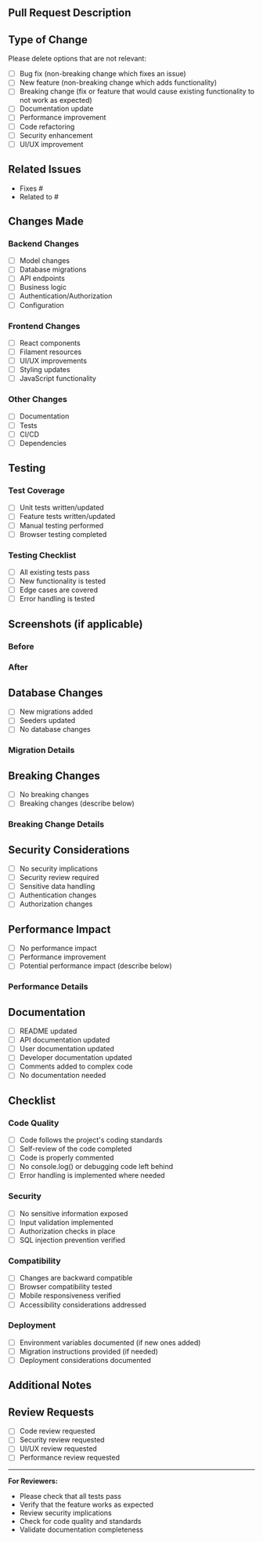 ## Pull Request Description

<!-- Provide a brief description of the changes in this PR -->

## Type of Change

Please delete options that are not relevant:

- [ ] Bug fix (non-breaking change which fixes an issue)
- [ ] New feature (non-breaking change which adds functionality)
- [ ] Breaking change (fix or feature that would cause existing functionality to not work as expected)
- [ ] Documentation update
- [ ] Performance improvement
- [ ] Code refactoring
- [ ] Security enhancement
- [ ] UI/UX improvement

## Related Issues

<!-- Link to related issues using keywords like "Fixes #123" or "Closes #456" -->
- Fixes #
- Related to #

## Changes Made

<!-- Describe the changes made in detail -->

### Backend Changes
- [ ] Model changes
- [ ] Database migrations
- [ ] API endpoints
- [ ] Business logic
- [ ] Authentication/Authorization
- [ ] Configuration

### Frontend Changes
- [ ] React components
- [ ] Filament resources
- [ ] UI/UX improvements
- [ ] Styling updates
- [ ] JavaScript functionality

### Other Changes
- [ ] Documentation
- [ ] Tests
- [ ] CI/CD
- [ ] Dependencies

## Testing

<!-- Describe the testing performed -->

### Test Coverage
- [ ] Unit tests written/updated
- [ ] Feature tests written/updated
- [ ] Manual testing performed
- [ ] Browser testing completed

### Testing Checklist
- [ ] All existing tests pass
- [ ] New functionality is tested
- [ ] Edge cases are covered
- [ ] Error handling is tested

## Screenshots (if applicable)

<!-- Add screenshots to help explain your changes -->

### Before
<!-- Screenshot of the current state -->

### After
<!-- Screenshot of the new state -->

## Database Changes

<!-- If there are database changes, please describe them -->

- [ ] New migrations added
- [ ] Seeders updated
- [ ] No database changes

### Migration Details
<!-- Describe any database schema changes -->

## Breaking Changes

<!-- List any breaking changes and migration steps -->

- [ ] No breaking changes
- [ ] Breaking changes (describe below)

### Breaking Change Details
<!-- Describe what breaks and how to migrate -->

## Security Considerations

<!-- Address any security implications -->

- [ ] No security implications
- [ ] Security review required
- [ ] Sensitive data handling
- [ ] Authentication changes
- [ ] Authorization changes

## Performance Impact

<!-- Describe any performance implications -->

- [ ] No performance impact
- [ ] Performance improvement
- [ ] Potential performance impact (describe below)

### Performance Details
<!-- Describe performance implications -->

## Documentation

<!-- Check all that apply -->

- [ ] README updated
- [ ] API documentation updated
- [ ] User documentation updated
- [ ] Developer documentation updated
- [ ] Comments added to complex code
- [ ] No documentation needed

## Checklist

### Code Quality
- [ ] Code follows the project's coding standards
- [ ] Self-review of the code completed
- [ ] Code is properly commented
- [ ] No console.log() or debugging code left behind
- [ ] Error handling is implemented where needed

### Security
- [ ] No sensitive information exposed
- [ ] Input validation implemented
- [ ] Authorization checks in place
- [ ] SQL injection prevention verified

### Compatibility
- [ ] Changes are backward compatible
- [ ] Browser compatibility tested
- [ ] Mobile responsiveness verified
- [ ] Accessibility considerations addressed

### Deployment
- [ ] Environment variables documented (if new ones added)
- [ ] Migration instructions provided (if needed)
- [ ] Deployment considerations documented

## Additional Notes

<!-- Add any additional notes for reviewers -->

## Review Requests

<!-- Tag specific people for review if needed -->
- [ ] Code review requested
- [ ] Security review requested
- [ ] UI/UX review requested
- [ ] Performance review requested

---

**For Reviewers:**
- Please check that all tests pass
- Verify that the feature works as expected
- Review security implications
- Check for code quality and standards
- Validate documentation completeness
